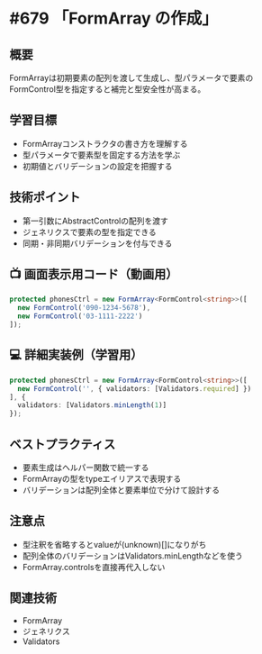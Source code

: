 # #679 「FormArray の作成」

## 概要
FormArrayは初期要素の配列を渡して生成し、型パラメータで要素のFormControl型を指定すると補完と型安全性が高まる。

## 学習目標
- FormArrayコンストラクタの書き方を理解する
- 型パラメータで要素型を固定する方法を学ぶ
- 初期値とバリデーションの設定を把握する

## 技術ポイント
- 第一引数にAbstractControlの配列を渡す
- ジェネリクスで要素の型を指定できる
- 同期・非同期バリデーションを付与できる

## 📺 画面表示用コード（動画用）
```typescript
protected phonesCtrl = new FormArray<FormControl<string>>([
  new FormControl('090-1234-5678'),
  new FormControl('03-1111-2222')
]);
```

## 💻 詳細実装例（学習用）
```typescript
protected phonesCtrl = new FormArray<FormControl<string>>([
  new FormControl('', { validators: [Validators.required] })
], {
  validators: [Validators.minLength(1)]
});
```

## ベストプラクティス
- 要素生成はヘルパー関数で統一する
- FormArrayの型をtypeエイリアスで表現する
- バリデーションは配列全体と要素単位で分けて設計する

## 注意点
- 型注釈を省略するとvalueが(unknown)[]になりがち
- 配列全体のバリデーションはValidators.minLengthなどを使う
- FormArray.controlsを直接再代入しない

## 関連技術
- FormArray
- ジェネリクス
- Validators
